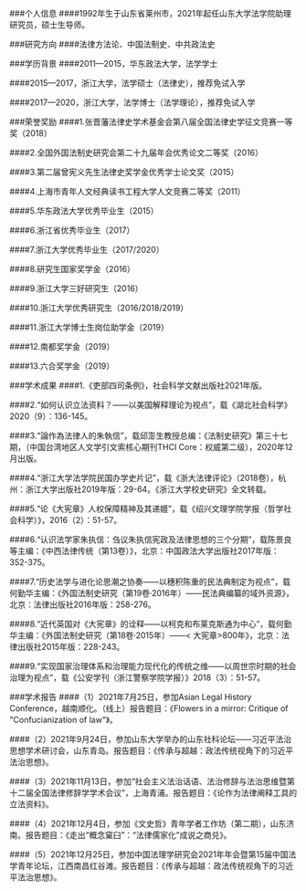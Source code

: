 ###个人信息
####1992年生于山东省莱州市，2021年起任山东大学法学院助理研究员，硕士生导师。

###研究方向
####法律方法论、中国法制史、中共政法史

###学历背景
####2011—2015，华东政法大学，法学学士

####2015—2017，浙江大学，法学硕士（法律史），推荐免试入学

####2017—2020，浙江大学，法学博士（法学理论），推荐免试入学

###荣誉奖励
####1.张晋藩法律史学术基金会第八届全国法律史学征文竞赛一等奖（2018）

####2.全国外国法制史研究会第二十九届年会优秀论文二等奖（2016）

####3.第二届曾宪义先生法律史奖学金优秀学士论文奖（2015）

####4.上海市青年人文经典读书工程大学人文竞赛二等奖（2011）

####5.华东政法大学优秀毕业生（2015）

####6.浙江省优秀毕业生（2017）

####7.浙江大学优秀毕业生（2017/2020）

####8.研究生国家奖学金（2016）

####9.浙江大学三好研究生（2016）

####10.浙江大学优秀研究生（2016/2018/2019）

####11.浙江大学博士生岗位助学金（2019）

####12.南都奖学金（2019）

####13.六合奖学金（2019）

###学术成果
####1.《吏部四司条例》，社会科学文献出版社2021年版。

####2.“如何认识立法资料？——以美国解释理论为视点”，载《湖北社会科学》2020（9）：136-145。

####3.“論作為法律人的朱執信”，载邱澎生教授总编：《法制史研究》第三十七期，（中国台湾地区人文学引文索核心期刊THCI Core：权威第二级），2020年12月出版。

####4.“浙江大学法学院民国办学史片记”，载《浙大法律评论》（2018卷），杭州：浙江大学出版社2019年版：29-64。《浙江大学校史研究》全文转载。

####5.“论《大宪章》人权保障精神及其递嬗”，载《绍兴文理学院学报（哲学社会科学）》，2016（2）：51-57。

####6.“认识法学家朱执信：刍议朱执信宪政及法律思想的三个分期”，载陈景良等主编：《中西法律传统（第13卷）》，北京：中国政法大学出版社2017年版：352-375。

####7.“历史法学与进化论思潮之协奏——以穗积陈重的民法典制定为视点”，载何勤华主编：《外国法制史研究（第19卷·2016年）——民法典编纂的域外资源》，北京：法律出版社2016年版：258-276。

####8.“近代英国对《大宪章》的诠释——以柯克和布莱克斯通为中心”，载何勤华主编：《外国法制史研究（第18卷·2015年）——< 大宪章>800年》，北京：法律出版社2015年版：228-243。

####9.“实现国家治理体系和治理能力现代化的传统之维——以周世宗时期的社会治理为视点”，载《公安学刊（浙江警察学院学报）》2018（3）：51-57。

###学术报告
####（1）2021年7月25日，参加Asian Legal History Conference，越南顺化。（线上）报告题目：《Flowers in a mirror: Critique of "Confucianization of law"》。

####（2）2021年9月24日，参加山东大学举办的山东社科论坛——习近平法治思想学术研讨会，山东青岛。报告题目：《传承与超越：政法传统视角下的习近平法治思想》。

####（3）2021年11月13日，参加“社会主义法治话语、法治修辞与法治思维暨第十二届全国法律修辞学学术会议”，上海青浦。报告题目：《论作为法律阐释工具的立法资料》。

####（4）2021年12月4日，参加《文史哲》青年学者工作坊（第二期），山东济南。报告题目：《走出“概念窠臼”：“法律儒家化”成说之商兑》。

####（5）2021年12月25日，参加中国法理学研究会2021年年会暨第15届中国法学青年论坛，江西南昌红谷滩。报告题目：《传承与超越：政法传统视角下的习近平法治思想》。


